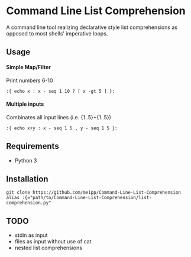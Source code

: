 # Command Line List Comprehension
A command line tool realizing declarative style list comprehensions as opposed to most shells' imperative loops.

## Usage

#### Simple Map/Filter
Print numbers 6-10
```
:{ echo x : x - seq 1 10 ? [ x -gt 5 ] }:
```

#### Multiple inputs
Combinates all input lines (i.e. {1..5}+{1..5})
```
:{ echo x+y : x - seq 1 5 , y - seq 1 5 }:
```

## Requirements
 - Python 3

## Installation
```
git clone https://github.com/meipp/Command-Line-List-Comprehension
alias :{="path/to/Command-Line-List-Comprehension/list-comprehension.py"
```

## TODO
 - stdin as input
 - files as input without use of cat
 - nested list comprehensions
